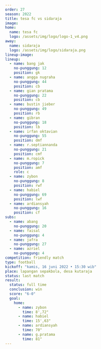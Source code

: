 ```yaml
---
order: 27
season: 2022
title: tesa fc vs sidaraja
image: 
home:
  name: tesa fc
  logo: /assets/img/logo/logo-1_v4.png
away:
  name: sidaraja
  logo: /assets/img/logo/sidaraja.png
lineup-image:
lineup:
  - name: bang jak
    no-punggung: 12
    position: gk
  - name: angga nugraha
    no-punggung: 44
    position: cb
  - name: gian pratama
    no-punggung: 22
    position: cb
  - name: bustin jieber
    no-punggung: 49
    position: rb
  - name: gibran
    no-punggung: 18
    position: lb
  - name: irfan oktavian
    no-punggung: 55
    position: dmf
  - name: r.septiannanda
    no-punggung: 21
    position: cmf
  - name: m.ropick
    no-punggung: 7
    position: amf
    role: c
  - name: zybon
    no-punggung: 8
    position: rwf
  - name: habiel
    no-punggung: 69
    position: lwf
  - name: ardiansyah
    no-punggung: 16
    position: cf
subs:
  - name: abang
    no-punggung: 20
  - name: faisal
    no-punggung: 4
  - name: jafra
    no-punggung: 27
  - name: azriel
    no-punggung: 4 
competition: friendly match
type: football
kickoff: "kamis, 16 juni 2022 • 15:30 wib"
place: lapangan sepakbola, desa kutaraja
status: last match
result: 
  status: full time
  conclusion: win
  score: "6-0"
  goal:
    home:
      - name: zybon
        time: 8',72"
      - name: habiel
        time: 15',63"
      - name: ardiansyah
        time: 70"
      - name: g.pratama
        time: 81"
---
```

